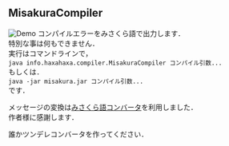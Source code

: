 MisakuraCompiler
--
![Demo](https://raw.github.com/satanabe1/MisakuraCompiler/master/demo.png)
コンパイルエラーをみさくら語で出力します．  
特別な事は何もできません．  
実行はコマンドラインで，  
`java info.haxahaxa.compiler.MisakuraCompiler コンパイル引数...`  
もしくは．  
`java -jar misakura.jar コンパイル引数...`  
です．

メッセージの変換は[みさくら語コンバータ](http://jet-black-laver.sakura.ne.jp/RTM/nankotu.htm "みさくらコンバータ")を利用しました．    
作者様に感謝します．  

誰かツンデレコンバータを作ってください．  

